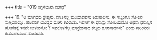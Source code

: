 +++
title = "019 ಅಗ್ಗಳೆಯನಾ ಮಗಧ"

+++
19. "ಆ ಮಾಗಧನು ಶ್ರೇಷ್ಠನು. ಮಾತಿನಲ್ಲಿ  ಮುಂದಾದವನು ಶಿಶುಪಾಲನು. ಈ ಇಬ್ಬರಿಗೂ ಸೋಲಿನ ಸುಗ್ಗಿಯಾಯ್ತು. ಹಲವರಿಗೆ ಯುದ್ಧದ ಧೂಳು ಕವಿಯಿತು. ಇವನಿಗೆ ಈ ಧನುಸ್ಸು ಸೋಲುವುದೋ ಅಥವಾ ಧನುಸ್ಸಿನ ಹೊಡೆತಕ್ಕೆ ಇವನೇ ಬೀಳುವನೋ ? ಇವರೊಳಗೆಲ್ಲ ಮಾದ್ರೇಶನಾದ ಶಲ್ಯನು ಶೂರನಾದವನು" ಎಂದು ನಾರಿಯರು ಕುತೂಹಲದಿಂದ ನೋಡಿದರು.